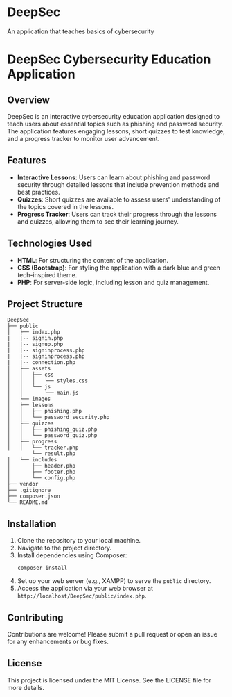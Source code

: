# DeepSec
An application that teaches basics of cybersecurity

# DeepSec Cybersecurity Education Application

## Overview
DeepSec is an interactive cybersecurity education application designed to teach users about essential topics such as phishing and password security. The application features engaging lessons, short quizzes to test knowledge, and a progress tracker to monitor user advancement.

## Features
- **Interactive Lessons**: Users can learn about phishing and password security through detailed lessons that include prevention methods and best practices.
- **Quizzes**: Short quizzes are available to assess users' understanding of the topics covered in the lessons.
- **Progress Tracker**: Users can track their progress through the lessons and quizzes, allowing them to see their learning journey.

## Technologies Used
- **HTML**: For structuring the content of the application.
- **CSS (Bootstrap)**: For styling the application with a dark blue and green tech-inspired theme.
- **PHP**: For server-side logic, including lesson and quiz management.

## Project Structure
```
DeepSec
├── public
│   ├── index.php
|   |-- signin.php
|   |-- signup.php
|   |-- signinprocess.php
|   |-- signinprocess.php
|   |-- connection.php
│   ├── assets
│   │   ├── css
│   │   │   └── styles.css
│   │   └── js
│   │       └── main.js
│   └── images
│   ├── lessons
│   │   ├── phishing.php
│   │   └── password_security.php
│   ├── quizzes
│   │   ├── phishing_quiz.php
│   │   └── password_quiz.php
│   ├── progress
│   │   └── tracker.php
        └── result.php
│   └── includes
│       ├── header.php
│       ├── footer.php
│       └── config.php
├── vendor
├── .gitignore
├── composer.json
└── README.md
```

## Installation
1. Clone the repository to your local machine.
2. Navigate to the project directory.
3. Install dependencies using Composer:
   ```
   composer install
   ```
4. Set up your web server (e.g., XAMPP) to serve the `public` directory.
5. Access the application via your web browser at `http://localhost/DeepSec/public/index.php`.

## Contributing
Contributions are welcome! Please submit a pull request or open an issue for any enhancements or bug fixes.

## License
This project is licensed under the MIT License. See the LICENSE file for more details.
